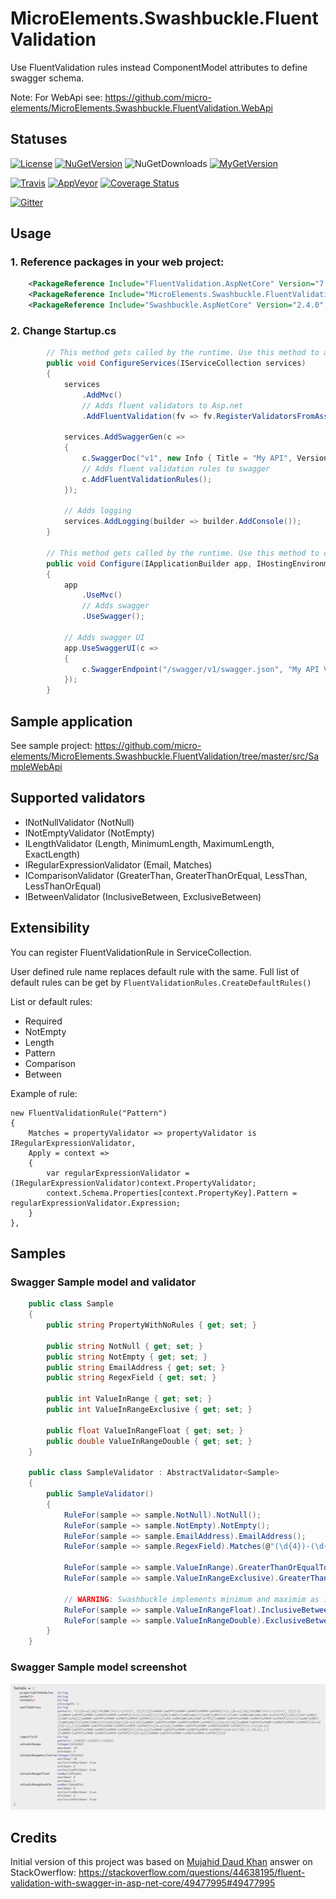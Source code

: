 # MicroElements.Swashbuckle.FluentValidation
Use FluentValidation rules instead ComponentModel attributes to define swagger schema.

Note: For WebApi see: https://github.com/micro-elements/MicroElements.Swashbuckle.FluentValidation.WebApi

## Statuses
[![License](https://img.shields.io/github/license/micro-elements/MicroElements.Swashbuckle.FluentValidation.svg)](https://raw.githubusercontent.com/micro-elements/MicroElements.Swashbuckle.FluentValidation/master/LICENSE)
[![NuGetVersion](https://img.shields.io/nuget/v/MicroElements.Swashbuckle.FluentValidation.svg)](https://www.nuget.org/packages/MicroElements.Swashbuckle.FluentValidation)
![NuGetDownloads](https://img.shields.io/nuget/dt/MicroElements.Swashbuckle.FluentValidation.svg)
[![MyGetVersion](https://img.shields.io/myget/micro-elements/v/MicroElements.Swashbuckle.FluentValidation.svg)](https://www.myget.org/feed/micro-elements/package/nuget/MicroElements.Swashbuckle.FluentValidation)

[![Travis](https://img.shields.io/travis/micro-elements/MicroElements.Swashbuckle.FluentValidation/master.svg?logo=travis)](https://travis-ci.org/micro-elements/MicroElements.Swashbuckle.FluentValidation)
[![AppVeyor](https://img.shields.io/appveyor/ci/micro-elements/microelements-swashbuckle-fluentvalidation.svg?logo=appveyor)](https://ci.appveyor.com/project/micro-elements/microelements-swashbuckle-fluentvalidation)
[![Coverage Status](https://img.shields.io/coveralls/micro-elements/MicroElements.Swashbuckle.FluentValidation.svg)](https://coveralls.io/r/micro-elements/MicroElements.Swashbuckle.FluentValidation)

[![Gitter](https://img.shields.io/gitter/room/micro-elements/MicroElements.Swashbuckle.FluentValidation.svg)](https://gitter.im/micro-elements/MicroElements.Swashbuckle.FluentValidation)

## Usage

### 1. Reference packages in your web project:
```xml
    <PackageReference Include="FluentValidation.AspNetCore" Version="7.5.2" />
    <PackageReference Include="MicroElements.Swashbuckle.FluentValidation" Version="1.0.0" />
    <PackageReference Include="Swashbuckle.AspNetCore" Version="2.4.0" />
```

### 2. Change Startup.cs

```csharp
        // This method gets called by the runtime. Use this method to add services to the container.
        public void ConfigureServices(IServiceCollection services)
        {
            services
                .AddMvc()
                // Adds fluent validators to Asp.net
                .AddFluentValidation(fv => fv.RegisterValidatorsFromAssemblyContaining<CustomerValidator>());

            services.AddSwaggerGen(c =>
            {
                c.SwaggerDoc("v1", new Info { Title = "My API", Version = "v1" });
                // Adds fluent validation rules to swagger
                c.AddFluentValidationRules();
            });

            // Adds logging
            services.AddLogging(builder => builder.AddConsole());
        }

        // This method gets called by the runtime. Use this method to configure the HTTP request pipeline.
        public void Configure(IApplicationBuilder app, IHostingEnvironment env)
        {
            app
                .UseMvc()
                // Adds swagger
                .UseSwagger();

            // Adds swagger UI
            app.UseSwaggerUI(c =>
            {
                c.SwaggerEndpoint("/swagger/v1/swagger.json", "My API V1");
            });
        }
```

## Sample application
See sample project: https://github.com/micro-elements/MicroElements.Swashbuckle.FluentValidation/tree/master/src/SampleWebApi

## Supported validators
* INotNullValidator (NotNull)
* INotEmptyValidator (NotEmpty)
* ILengthValidator (Length, MinimumLength, MaximumLength, ExactLength)
* IRegularExpressionValidator (Email, Matches)
* IComparisonValidator (GreaterThan, GreaterThanOrEqual, LessThan, LessThanOrEqual)
* IBetweenValidator (InclusiveBetween, ExclusiveBetween)

## Extensibility
You can register FluentValidationRule in ServiceCollection.

User defined rule name replaces default rule with the same.
Full list of default rules can be get by `FluentValidationRules.CreateDefaultRules()`

List or default rules:
* Required
* NotEmpty
* Length
* Pattern
* Comparison
* Between

Example of rule:
```
new FluentValidationRule("Pattern")
{
    Matches = propertyValidator => propertyValidator is IRegularExpressionValidator,
    Apply = context =>
    {
        var regularExpressionValidator = (IRegularExpressionValidator)context.PropertyValidator;
        context.Schema.Properties[context.PropertyKey].Pattern = regularExpressionValidator.Expression;
    }
},
```

## Samples

### Swagger Sample model and validator

```csharp
    public class Sample
    {
        public string PropertyWithNoRules { get; set; }

        public string NotNull { get; set; }
        public string NotEmpty { get; set; }
        public string EmailAddress { get; set; }
        public string RegexField { get; set; }

        public int ValueInRange { get; set; }
        public int ValueInRangeExclusive { get; set; }

        public float ValueInRangeFloat { get; set; }
        public double ValueInRangeDouble { get; set; }
    }

    public class SampleValidator : AbstractValidator<Sample>
    {
        public SampleValidator()
        {
            RuleFor(sample => sample.NotNull).NotNull();
            RuleFor(sample => sample.NotEmpty).NotEmpty();
            RuleFor(sample => sample.EmailAddress).EmailAddress();
            RuleFor(sample => sample.RegexField).Matches(@"(\d{4})-(\d{2})-(\d{2})");

            RuleFor(sample => sample.ValueInRange).GreaterThanOrEqualTo(5).LessThanOrEqualTo(10);
            RuleFor(sample => sample.ValueInRangeExclusive).GreaterThan(5).LessThan(10);

            // WARNING: Swashbuckle implements minimum and maximim as int so you will loss fraction part of float and double numbers
            RuleFor(sample => sample.ValueInRangeFloat).InclusiveBetween(1.1f, 5.3f);
            RuleFor(sample => sample.ValueInRangeDouble).ExclusiveBetween(2.2, 7.5f);
        }
    }
```

### Swagger Sample model screenshot
![SwaggerSample](image/swagger_sample.png "SwaggerSample")

## Credits

Initial version of this project was based on
[Mujahid Daud Khan](https://stackoverflow.com/users/1735196/mujahid-daud-khan) answer on StackOwerflow:
https://stackoverflow.com/questions/44638195/fluent-validation-with-swagger-in-asp-net-core/49477995#49477995


